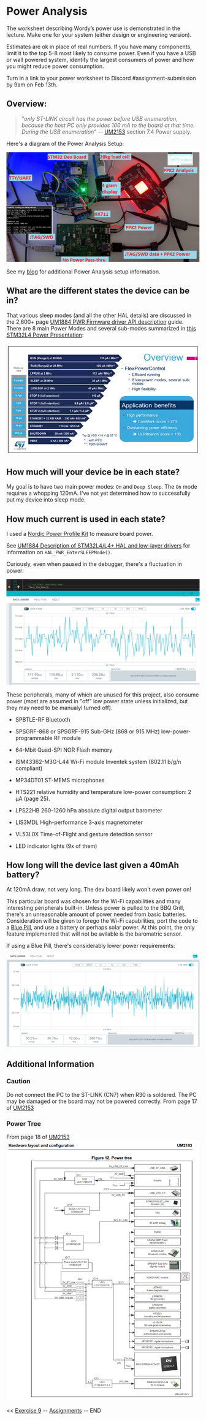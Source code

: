 # Power Analysis

The worksheet describing Wordy’s power use is demonstrated in the lecture. Make one for your
system (either design or engineering version).

Estimates are ok in place of real numbers. If you have many components, limit it to the top 5-8
most likely to consume power. Even if you have a USB or wall powered system, identify the
largest consumers of power and how you might reduce power consumption.

Turn in a link to your power worksheet to Discord #assignment-submission by 9am on Feb 13th.

## Overview:

> "_only ST-LINK circuit has the power before USB enumeration, because the host PC only provides 100 mA to the board at that time. During the USB enumeration_"
-- [UM2153](https://www.st.com/resource/en/user_manual/um2153-discovery-kit-for-iot-node-multichannel-communication-with-stm32l4-stmicroelectronics.pdf) section 7.4 Power supply.

Here's a diagram of the Power Analysis Setup:

![power_mangement_component_map.png](./images/power_mangement_component_map.png)

See my [blog](https://gojimmypi.github.io/ppk2-power-analysis/) for additional Power Analysis setup information.

## What are the different states the device can be in?

That various sleep modes (and all the other HAL details) are discussed in the 2,600+ page [UM1884 PWR Firmware driver API description](https://www.st.com/resource/en/user_manual/dm00173145-description-of-stm32l4l4-hal-and-lowlayer-drivers-stmicroelectronics.pdf) guide. There are 8 main Power Modes and several sub-modes  summarized in [this STM32L4 Power Presentation](https://www.st.com/content/ccc/resource/training/technical/product_training/ce/57/a3/86/7a/3d/4d/87/STM32L4_System_Power.pdf/files/STM32L4_System_Power.pdf/jcr:content/translations/en.STM32L4_System_Power.pdf):

![STM32L4_power_modes.png](./images/STM32L4_power_modes.png)

## How much will your device be in each state?

My goal is to have two main power modes: `On` and `Deep Sleep`. The `On` mode requires a whopping 120mA. I've not yet determined how to successfully put my device into sleep mode.

## How much current is used in each state?

I used a [Nordic Power Profile Kit](https://www.nordicsemi.com/Products/Development-hardware/Power-Profiler-Kit-2) to measure board power.

See [UM1884 Description of STM32L4/L4+ HAL and low-layer drivers](https://www.st.com/resource/en/user_manual/dm00173145-description-of-stm32l4l4-hal-and-lowlayer-drivers-stmicroelectronics.pdf) for information on `HAL_PWR_EnterSLEEPMode()`.


Curiously, even when paused in the debugger, there's a fluctuation in power:

![power_fluctuation_during_debug_pause.png](./images/power_fluctuation_during_debug_pause.png)


These peripherals, many of which are unused for this project, also consume power (most are assumed in "off" low power state unless initialized, but they may need to be manualyl turned off).

* SPBTLE-RF Bluetooth

* SPSGRF-868 or SPSGRF-915 Sub-GHz (868 or 915 MHz) low-power-programmable RF module

* 64-Mbit Quad-SPI NOR Flash memory

* ISM43362-M3G-L44 Wi-Fi module Inventek system  (802.11 b/g/n compliant)

* MP34DT01 ST-MEMS microphones

* HTS221 relative humidity and temperature low-power consumption: 2 μA  (page 25).

* LPS22HB 260-1260 hPa absolute digital output barometer

* LIS3MDL High-performance 3-axis magnetometer

* VL53L0X Time-of-Flight and gesture detection sensor

* LED indicator lights (9x of them)

## How long will the device last given a 40mAh battery?

At 120mA draw, not very long. The dev board likely won't even power on!

This particular board was chosen for the Wi-Fi capabilities and many interesting peripherals built-in. Unless power is pulled to the BBQ Grill, there's an unreasonable amount of power needed
from basic batteries. Consideration will be given to forego the Wi-Fi capabilities, port the code to a [Blue Pill](https://hackaday.com/2021/01/20/blue-pill-vs-black-pill-transitioning-from-stm32f103-to-stm32f411/), 
and use a battery or perhaps solar power. At this point, the only feature implemented that will not be avilable is the baromatric sensor.

If using a Blue Pill, there's considerably lower power requirements:

![blue_pill_power.png](./images/blue_pill_power.png)


## Additional Information

### Caution

Do not connect the PC to the ST-LINK (CN7) when R30 is soldered. The PC may be damaged
or the board may not be powered correctly. From page 17 of [UM2153](https://www.st.com/resource/en/user_manual/um2153-discovery-kit-for-iot-node-multichannel-communication-with-stm32l4-stmicroelectronics.pdf)

### Power Tree

From page 18 of [UM2153](https://www.st.com/resource/en/user_manual/um2153-discovery-kit-for-iot-node-multichannel-communication-with-stm32l4-stmicroelectronics.pdf)
![power_tree.png](./images/power_tree.png)


<< [Exercise 9](./Exercise_9.md) -- [Assignments](./README.md) --  END
